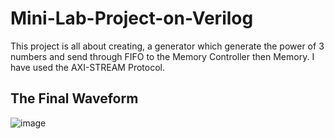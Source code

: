# Mini-Lab-Project-on-Verilog
This project is all about creating, a generator which generate the power of 3 numbers and send through FIFO to the Memory Controller then Memory. I have used the AXI-STREAM Protocol.


## The Final Waveform

![image](https://user-images.githubusercontent.com/44365037/234216353-04efc56e-6956-4cc9-8d91-223a5a7527d9.png)
